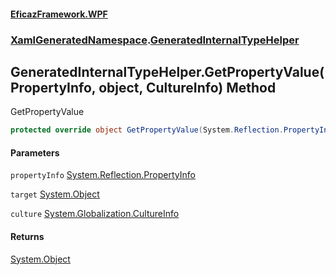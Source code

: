 #### [EficazFramework.WPF](EficazFrameworkWPF.md 'EficazFramework WPF')
### [XamlGeneratedNamespace](EficazFrameworkWPF.md#XamlGeneratedNamespace 'XamlGeneratedNamespace').[GeneratedInternalTypeHelper](GeneratedInternalTypeHelper.md 'XamlGeneratedNamespace.GeneratedInternalTypeHelper')
## GeneratedInternalTypeHelper.GetPropertyValue(PropertyInfo, object, CultureInfo) Method
GetPropertyValue  
```csharp
protected override object GetPropertyValue(System.Reflection.PropertyInfo propertyInfo, object target, System.Globalization.CultureInfo culture);
```
#### Parameters
<a name='XamlGeneratedNamespace_GeneratedInternalTypeHelper_GetPropertyValue(System_Reflection_PropertyInfo_object_System_Globalization_CultureInfo)_propertyInfo'></a>
`propertyInfo` [System.Reflection.PropertyInfo](https://docs.microsoft.com/en-us/dotnet/api/System.Reflection.PropertyInfo 'System.Reflection.PropertyInfo')  
  
<a name='XamlGeneratedNamespace_GeneratedInternalTypeHelper_GetPropertyValue(System_Reflection_PropertyInfo_object_System_Globalization_CultureInfo)_target'></a>
`target` [System.Object](https://docs.microsoft.com/en-us/dotnet/api/System.Object 'System.Object')  
  
<a name='XamlGeneratedNamespace_GeneratedInternalTypeHelper_GetPropertyValue(System_Reflection_PropertyInfo_object_System_Globalization_CultureInfo)_culture'></a>
`culture` [System.Globalization.CultureInfo](https://docs.microsoft.com/en-us/dotnet/api/System.Globalization.CultureInfo 'System.Globalization.CultureInfo')  
  
#### Returns
[System.Object](https://docs.microsoft.com/en-us/dotnet/api/System.Object 'System.Object')  
